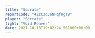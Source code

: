 ```yaml
---
title: "Söcrate"
reportCode: "4ZzC3dJ6NPqfKgTB"
player: "Söcrate"
fight: "Void Reaver"
date: 2021-10-18T19:02:24.561000+00:00
---
```

